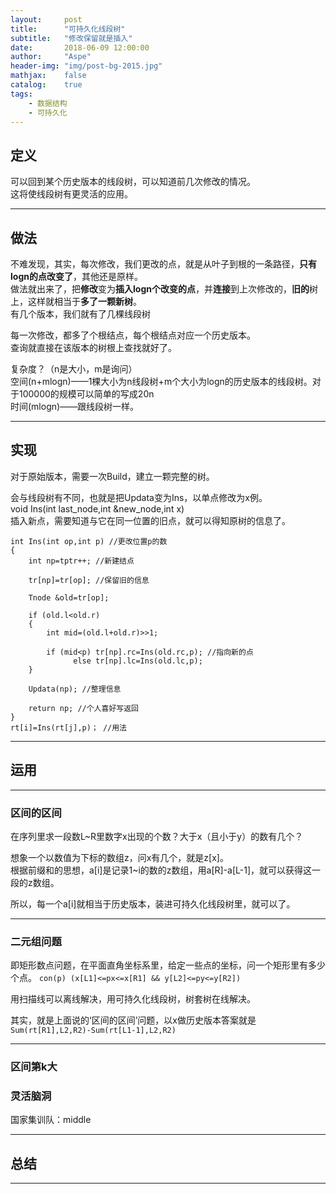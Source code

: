 ```yaml
---
layout:     post
title:      "可持久化线段树"
subtitle:   "修改保留就是插入"
date:       2018-06-09 12:00:00
author:     "Aspe"
header-img: "img/post-bg-2015.jpg"
mathjax:    false
catalog:    true
tags:
    - 数据结构
    - 可持久化
---
```


## 定义
  可以回到某个历史版本的线段树，可以知道前几次修改的情况。  
  这将使线段树有更灵活的应用。  

---

## 做法
  不难发现，其实，每次修改，我们更改的点，就是从叶子到根的一条路径，**只有logn的点改变了**，其他还是原样。  
  做法就出来了，把**修改**变为**插入logn个改变的点**，并**连接**到上次修改的，**旧的**树上，这样就相当于**多了一颗新树**。  
  有几个版本，我们就有了几棵线段树
  
  每一次修改，都多了个根结点，每个根结点对应一个历史版本。  
  查询就直接在该版本的树根上查找就好了。  
  
  复杂度？（n是大小，m是询问）  
  空间(n+mlogn)——1棵大小为n线段树+m个大小为logn的历史版本的线段树。对于100000的规模可以简单的写成20n  
  时间(mlogn)——跟线段树一样。  

---

## 实现
  对于原始版本，需要一次Build，建立一颗完整的树。  
  
  会与线段树有不同，也就是把Updata变为Ins，以单点修改为x例。  
  void Ins(int last_node,int &new_node,int x)  
  插入新点，需要知道与它在同一位置的旧点，就可以得知原树的信息了。  
    
    int Ins(int op,int p) //更改位置p的数 
    {
        int np=tptr++; //新建结点 

        tr[np]=tr[op]; //保留旧的信息 

        Tnode &old=tr[op];

        if (old.l<old.r)
        {
            int mid=(old.l+old.r)>>1;

            if (mid<p) tr[np].rc=Ins(old.rc,p); //指向新的点 
                  else tr[np].lc=Ins(old.lc,p);
        }

        Updata(np); //整理信息 

        return np; //个人喜好写返回
    }
    rt[i]=Ins(rt[j],p)； //用法
    

---

## 运用

---

### 区间的区间

  在序列里求一段数L~R里数字x出现的个数？大于x（且小于y）的数有几个？  
  
  想象一个以数值为下标的数组z，问x有几个，就是z[x]。  
  根据前缀和的思想，a[i]是记录1~i的数的z数组，用a[R]-a[L-1]，就可以获得这一段的z数组。  
  
  所以，每一个a[i]就相当于历史版本，装进可持久化线段树里，就可以了。  
    
  
---

### 二元组问题

  即矩形数点问题，在平面直角坐标系里，给定一些点的坐标，问一个矩形里有多少个点。
  `con(p) (x[L1]<=px<=x[R1] && y[L2]<=py<=y[R2])`
  
  用扫描线可以离线解决，用可持久化线段树，树套树在线解决。
  
  其实，就是上面说的‘区间的区间’问题，以x做历史版本答案就是`Sum(rt[R1],L2,R2)-Sum(rt[L1-1],L2,R2)`

---

### 区间第k大

### 灵活脑洞
  国家集训队：middle

---

## 总结

---
